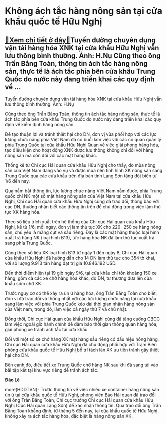 Không ách tắc hàng nông sản tại cửa khẩu quốc tế Hữu Nghị
=========================================================

[:gift:Xem chi tiết ở đây:gift:](https://hddtvn.com/khong-ach-tac-hang-nong-san-tai-cua-khau-quoc-te-huu-nghi/)Tuyến đường chuyên dụng vận tải hàng hóa XNK tại cửa khẩu Hữu Nghị vẫn lưu thông bình thường. Ảnh: H.Nụ Cũng theo ông Trần Bằng Toàn, thông tin ách tắc hàng nông sản, thực tế là ách tắc phía bên cửa khẩu Trung Quốc do nước này đang triển khai các quy định về …
--------------------------------------------------------------------------------------------------------------------------------------------------------------------------------------------------------------------------------------------------------------------







 






 Tuyến đường chuyên dụng vận tải hàng hóa XNK tại cửa khẩu Hữu Nghị vẫn lưu thông bình thường. Ảnh: H.Nụ 


Cũng theo ông Trần Bằng Toàn, thông tin ách tắc hàng nông sản, thực tế là ách tắc phía bên cửa khẩu Trung Quốc do nước này đang triển khai các quy định về kiểm định hàng nông sản. 


Để tạo thuận lợi và tránh thiệt hại cho DN, đơn vị vừa phối hợp với các lực lượng chức năng phía Việt Nam đã có buổi làm việc với các cơ quan quản lý phía Trung Quốc tại cửa khẩu Hữu Nghị Quan về việc giải phóng hàng hóa, tạo điều kiện cho hoạt động XNK được lưu thông không chỉ đối với hàng nông sản mà còn đối với các mặt hàng khác.


 Thống kê từ Chi cục Hải quan cửa khẩu Hữu Nghị cho thấy, do mùa nông sản của Việt Nam đang vào vụ và được mua nên tình hình XK nông sản sang Trung Quốc qua các cửa khẩu trên địa bàn tỉnh Lạng Sơn tăng đột biến từ 1/6 đến nay. 


Qua nắm bắt thông tin, lực lượng chức năng Việt Nam nắm được, phía Trung quốc chỉ NK một số mặt hàng nông sản của Việt Nam tại cửa khẩu Hữu Nghị, Chi cục Hải quan cửa khẩu Hữu Nghị cũng đã trao đổi, thông báo với các DN, thương nhân biết các thông tin trên để chủ động trong việc làm thủ tục XK hàng hóa.


 Theo số liệu trích xuất trên hệ thống của Chi cục Hải quan cửa khẩu Hữu Nghị, kể từ 1/6, mỗi ngày, đơn vị làm thủ tục XK cho 220- 250 xe hàng nông sản, chủ yếu là măng cụt và sầu riêng. Đây là các mặt hàng thuộc loại hình xuất trả hàng NK (loại hình B13), tức hàng hóa NK đã làm thủ tục xuất trả sang phía Trung Quốc. 


Cũng theo số liệu XK loại hình B13 từ ngày 1 đến ngày 8, Chi cục Hải quan cửa khẩu Hữu Nghị đã hướng dẫn cho 14 DN làm thủ tục cho 354 tờ khai, với số lượng 9.913 tấn hàng đạt trị giá 10.846.192 USD.


 Đến thời điểm hiện tại 19 giờ ngày 9/6, tại cửa khẩu chỉ tồn khoảng 150 xe hàng, gồm cả các xe chở hàng hóa khác, do DN, tư thương đưa lên cửa khẩu sớm chờ XK.


 Trước nguy cơ có thể xảy ra ùn ứ hàng hóa, ông Trần Bằng Toàn cho biết, đơn vị đã trao đổi và thống nhất với các lực lượng chức năng tại cửa khẩu sang làm việc với phía Trung Quốc kéo dài thời gian nhận hàng nông sản của Việt nam, trong đó, làm việc cả ngày thứ 7 và chủ nhật. 


Đồng thời, Chi cục Hải quan cửa khẩu Hữu Nghị cũng đã tăng cường CBCC làm việc ngoài giờ hành chính để đảm bảo thời gian thông quan hàng hóa, giải phóng xe tránh ách tắc tại cửa khẩu.


 Đối với một số xe chở hàng XK mặt hàng sầu riêng có dấu hiệu hỏng hàng, Chi cục Hải quan cửa khẩu Hữu Nghị đã chủ động phối hợp với Trạm Biên phòng cửa khẩu quốc tế Hữu Nghị bố trí tách làn XK ưu tiên tránh gây thiệt hại cho DN.


 Bên cạnh đó, điều tiết xe Trung Quốc chở hàng NK sau khi đã sang tải vào bãi tập kết tại khu vực riêng để tránh ách tắc.






**Đảo Lê**



more(HDDTVN)- Trước thông tin về việc nhiều xe container hàng nông sản ùn ứ tại cửa khẩu quốc tế Hữu Nghị, phóng viên Báo Hải quan đã trao đổi với ông Trần Bằng Toàn, Chi cục trưởng Chi cục Hải quan cửa khẩu Hữu Nghị (Cục Hải quan Lạng Sơn) để xác nhận thông tin. Qua trao đổi ông Trần Bằng Toàn khẳng định, từ tháng 5 đến nay, tại cửa khẩu quốc tế Hữu Nghị không xảy ra ách tắc hàng hóa, đặc biệt là hàng nông sản XK.

